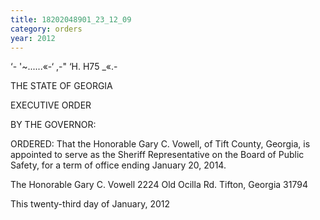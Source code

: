 ```yaml
---
title: 18202048901_23_12_09
category: orders
year: 2012
---
```

    

‘- '~......«-‘ ,-"
‘H. H75 _«.-

THE STATE OF GEORGIA

EXECUTIVE ORDER

BY THE GOVERNOR:

ORDERED: That the Honorable Gary C. Vowell, of Tift County, Georgia, is
appointed to serve as the Sheriff Representative on the Board of
Public Safety, for a term of office ending January 20, 2014.

The Honorable Gary C. Vowell
2224 Old Ocilla Rd.
Tifton, Georgia 31794

This twenty-third day of January, 2012

 


